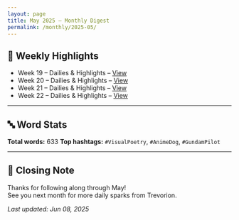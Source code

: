 ```yaml
---
layout: page
title: May 2025 – Monthly Digest
permalink: /monthly/2025-05/
---
```


## 📅 Weekly Highlights

- Week 19 – Dailies & Highlights – [View](/2025/05/05/week-19.html)
- Week 20 – Dailies & Highlights – [View](/2025/05/12/week-20.html)
- Week 21 – Dailies & Highlights – [View](/2025/05/19/week-21.html)
- Week 22 – Dailies & Highlights – [View](/2025/05/26/week-22.html)

---

## 🔤 Word Stats

**Total words:** 633
**Top hashtags:** `#VisualPoetry`, `#AnimeDog`, `#GundamPilot`

---

## 🌟 Closing Note

Thanks for following along through May!  
See you next month for more daily sparks from Trevorion.

_Last updated: Jun 08, 2025_